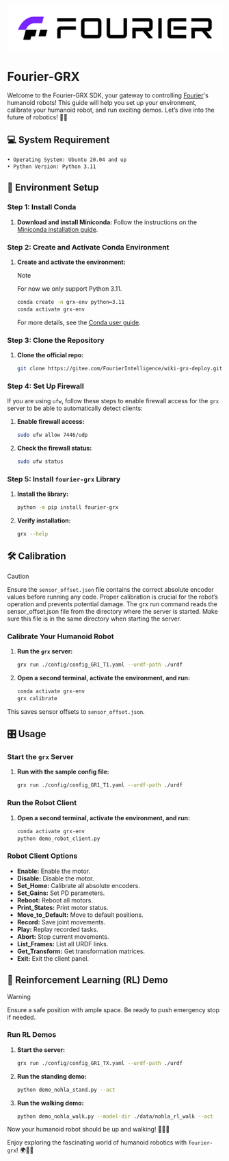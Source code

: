 ![Fourier Logo](pictures/Fourier/FOURIER%20LOGO-Standard%20Colour_EN.jpg)
# Fourier-GRX

Welcome to the Fourier-GRX SDK, your gateway to controlling [Fourier](https://fourierintelligence.com/)'s humanoid robots! This guide will help you set up your environment, calibrate your humanoid robot, and run exciting demos. Let’s dive into the future of robotics! 🤖🚀

## 💻 System Requirement

    • Operating System: Ubuntu 20.04 and up
    • Python Version: Python 3.11

## 🚀 Environment Setup

### Step 1: Install Conda

1. **Download and install Miniconda:**
    Follow the instructions on the [Miniconda installation guide](https://docs.conda.io/en/latest/miniconda.html).

### Step 2: Create and Activate Conda Environment

1. **Create and activate the environment:**

    > [!NOTE] 
    > For now we only support Python 3.11.

    ```bash
    conda create -n grx-env python=3.11
    conda activate grx-env
    ```

    For more details, see the [Conda user guide](https://docs.conda.io/projects/conda/en/latest/user-guide/getting-started.html).

### Step 3: Clone the Repository

1. **Clone the official repo:**
    ```bash
    git clone https://gitee.com/FourierIntelligence/wiki-grx-deploy.git
    ```

### Step 4: Set Up Firewall

If you are using `ufw`, follow these steps to enable firewall access for the `grx` server to be able to automatically detect clients:

1. **Enable firewall access:**
    ```bash
    sudo ufw allow 7446/udp
    ```

2. **Check the firewall status:**
    ```bash
    sudo ufw status
    ```

### Step 5: Install `fourier-grx` Library

1. **Install the library:**
    ```bash
    python -m pip install fourier-grx
    ```

2. **Verify installation:**
    ```bash
    grx --help
    ```

## 🛠️ Calibration

> [!CAUTION]
> Ensure the `sensor_offset.json` file contains the correct absolute encoder values before running any code. Proper calibration is crucial for the robot’s operation and prevents potential damage. The grx run command reads the sensor_offset.json file from the directory where the server is started. Make sure this file is in the same directory when starting the server.

### Calibrate Your Humanoid Robot

1. **Run the `grx` server:**
    ```bash
    grx run ./config/config_GR1_T1.yaml --urdf-path ./urdf
    ```

2. **Open a second terminal, activate the environment, and run:**
    ```bash
    conda activate grx-env
    grx calibrate
    ```

This saves sensor offsets to `sensor_offset.json`.

## 🎛️ Usage

### Start the `grx` Server

1. **Run with the sample config file:**
    ```bash
    grx run ./config/config_GR1_T1.yaml --urdf-path ./urdf
    ```

### Run the Robot Client

1. **Open a second terminal, activate the environment, and run:**
    ```bash
    conda activate grx-env
    python demo_robot_client.py
    ```

### Robot Client Options

- **Enable:** Enable the motor.
- **Disable:** Disable the motor.
- **Set_Home:** Calibrate all absolute encoders.
- **Set_Gains:** Set PD parameters.
- **Reboot:** Reboot all motors.
- **Print_States:** Print motor status.
- **Move_to_Default:** Move to default positions.
- **Record:** Save joint movements.
- **Play:** Replay recorded tasks.
- **Abort:** Stop current movements.
- **List_Frames:** List all URDF links.
- **Get_Transform:** Get transformation matrices.
- **Exit:** Exit the client panel.

## 🤖 Reinforcement Learning (RL) Demo

> [!WARNING] 
> Ensure a safe position with ample space. Be ready to push emergency stop if needed.

### Run RL Demos

1. **Start the server:**
    ```bash
    grx run ./config/config_GR1_TX.yaml --urdf-path ./urdf
    ```

2. **Run the standing demo:**
    ```bash
    python demo_nohla_stand.py --act
    ```

3. **Run the walking demo:**
    ```bash
    python demo_nohla_walk.py --model-dir ./data/nohla_rl_walk --act
    ```

Now your humanoid robot should be up and walking! 🦾🚶‍♂️ 

Enjoy exploring the fascinating world of humanoid robotics with `fourier-grx`! 🌍🤖✨